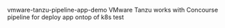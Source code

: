 vmware-tanzu-pipeline-app-demo
VMware Tanzu works with Concourse pipeline for deploy app ontop of k8s
test
